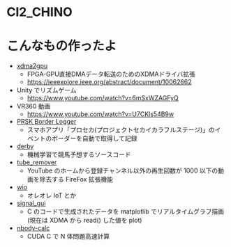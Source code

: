 # Cl2_CHINO

# こんなもの作ったよ
- [xdma2gpu](https://github.com/2clchino/xdma2gpu)
  - FPGA-GPU直接DMAデータ転送のためのXDMAドライバ拡張
  - https://ieeexplore.ieee.org/abstract/document/10062662
- Unity でリズムゲーム
  - https://www.youtube.com/watch?v=6mSxWZAGFyQ
- VR360 動画
  - https://www.youtube.com/watch?v=U7CKls54B9w
- [PRSK Border Logger](https://github.com/2clchino/prsk_logger)
  - スマホアプリ「プロセカ(プロジェクトセカイカラフルステージ)」のイベントのボーダーを自動で取得して記録
- [derby](https://github.com/2clchino/derby)
  - 機械学習で競馬予想するソースコード
- [tube_remover](https://github.com/2clchino/tube_remover)
  - YouTube のホームから登録チャンネル以外の再生回数が 1000 以下の動画を除去する FireFox 拡張機能
- [wio](https://github.com/2clchino/wio)
  - オレオレ IoT とか
- [signal_gui](https://github.com/2clchino/signal_gui)
  - C のコードで生成されたデータを matplotlib でリアルタイムグラフ描画 (現在は XDMA から read() した値を plot)
- [nbody-calc](https://github.com/2clchino/nbody-calc)
  - CUDA C で N 体問題高速計算
